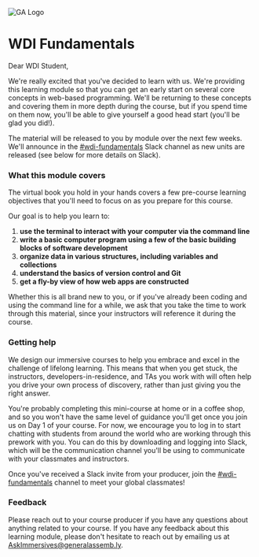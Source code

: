 ![GA Logo](https://raw.github.com/generalassembly/ga-ruby-on-rails-for-devs/master/images/ga.png)

# WDI Fundamentals

Dear WDI Student,

We're really excited that you've decided to learn with us. We're providing this learning module so that you can get an early start on several core concepts in web-based programming. We'll be returning to these concepts and covering them in more depth during the course, but if you spend time on them now, you'll be able to give yourself a good head start (you'll be glad you did!).

The material will be released to you by module over the next few weeks. We'll announce in the [#wdi-fundamentals](https://ga-students.slack.com/messages/wdi-fundamentals/) Slack channel as new units are released (see below for more details on Slack).

### What this module covers

The virtual book you hold in your hands covers a few pre-course learning objectives that you'll need to focus on as you prepare for this course.

Our goal is to help you learn to:

1. **use the terminal to interact with your computer via the command line**
2. **write a basic computer program using a few of the basic building blocks of software development**
3. **organize data in various structures, including variables and collections**
4. **understand the basics of version control and Git**
5. **get a fly-by view of how web apps are constructed**

Whether this is all brand new to you, or if you've already been coding and using the command line for a while, we ask that you take the time to work through this material, since your instructors will reference it during the course.

### Getting help

We design our immersive courses to help you embrace and excel in the challenge of lifelong learning. This means that when you get stuck, the instructors, developers-in-residence, and TAs you work with will often help you drive your own process of discovery, rather than just giving you the right answer.

You're probably completing this mini-course at home or in a coffee shop, and so you won't have the same level of guidance you'll get once you join us on Day 1 of your course. For now, we encourage you to log in to start chatting with students from around the world who are working through this prework with you. You can do this by downloading and logging into Slack, which will be the communication channel you'll be using to communicate with your classmates and instructors.

Once you've received a Slack invite from your producer, join the [#wdi-fundamentals](https://ga-students.slack.com/messages/wdi-fundamentals/) channel to meet your global classmates!

### Feedback

Please reach out to your course producer if you have any questions about anything related to your course. If you have any feedback about this learning module, please don't hesitate to reach out by emailing us at AskImmersives@generalassemb.ly.
